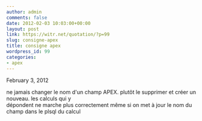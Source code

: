 ```yaml
---
author: admin
comments: false
date: 2012-02-03 10:03:00+00:00
layout: post
link: https://witr.net/quotation/?p=99
slug: consigne-apex
title: consigne apex
wordpress_id: 99
categories:
- apex
---
```


February 3, 2012  
  
ne jamais changer le nom d'un champ APEX. plutôt le supprimer et créer un nouveau. les calculs qui y  
dépondent ne marche plus correctement même si on met à jour le nom du champ dans le plsql du calcul
